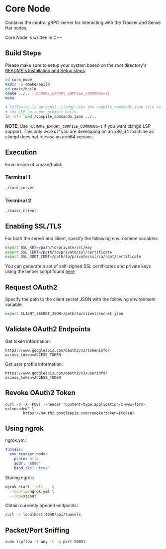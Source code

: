 # Core Node
Contains the central gRPC server for interacting with the Tracker and Sense Hat
nodes.

Core Node is written in C++

## Build Steps
Please make sure to setup your system based on the root directory's
[README's Installation and Setup steps](../../README.md#installation-and-setup).

```bash
cd core_node
mkdir -p cmake/build
cd cmake/build
cmake ../.. [-DCMAKE_EXPORT_COMPILE_COMMANDS=1]
make

# Following is optional. clangd uses the compile_commands.json file to configure
# the LSP on a per-project basis.
ln -sfn `pwd`/compile_commands.json ../..
```

**NOTE**: Use `-DCMAKE_EXPORT_COMPILE_COMMANDS=1` if you want clangd LSP support.
This only works if you are developing on an x86_64 machine as clangd does not
release an arm64 version.

## Execution
From inside of cmake/build:

### Terminal 1

```bash
./core_server
```

### Terminal 2

```bash
./basic_client
```

## Enabling SSL/TLS
For both the server and client, specify the following environment variables:

```bash
export SSL_KEY=/path/to/private/ssl/key
export SSL_CERT=/path/to/private/ssl/certificate
export SSL_ROOT_CERT=/path/to/private/ssl/ca/root/certificate
```

You can generate a set of self-signed SSL certificates and private keys using
the helper script found [here](../../scripts/ssl/)

## Request OAuth2
Specify the path to the client secret JSON with the following environment
variable:

```bash
export CLIENT_SECRET_JSON=/path/to/client/secret.json
```

## Validate OAuth2 Endpoints

Get token information:

```
https://www.googleapis.com/oauth2/v3/tokeninfo?access_token=ACCESS_TOKEN
```

Get user profile information:

```
https://www.googleapis.com/oauth2/v3/userinfo?access_token=ACCESS_TOKEN
```

## Revoke OAuth2 Token

```
curl -d -X -POST --header "Content-type:application/x-www-form-urlencoded" \
        https://oauth2.googleapis.com/revoke?token={token}
```

## Using ngrok
ngrok.yml:

```yaml
tunnels:
  env_tracker_node:
    proto: http
    addr: "8080"
    bind_tls: "true"
```

Staring ngrok:

```bash
ngrok start --all    \
  --config=ngrok.yml \
  --log=stdout
```

Obtain currently opened endpoints:

```bash
curl -s localhost:4040/api/tunnels
```

## Packet/Port Sniffing

```bash
sudo tcpflow -i any -C -g port 50051
```
